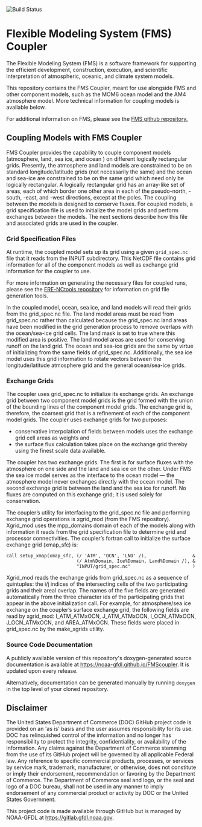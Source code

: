 ![Build Status](https://github.com/NOAA-GFDL/FMScoupler/actions/workflows/build.yml/badge.svg?branch=main)

# Flexible Modeling System (FMS) Coupler

The Flexible Modeling System (FMS) is a software framework for supporting the
efficient development, construction, execution, and scientific interpretation
of atmospheric, oceanic, and climate system models.

This repository contains the FMS Coupler, meant for use alongside FMS and other component models,
such as the MOM6 ocean model and the AM4 atmosphere model. More technical information for coupling
models is available below.

For additional information on FMS, please see the [FMS github repository.](http://www.github.com/noaa-gfdl/fms)

## Coupling Models with FMS Coupler

FMS Coupler provides the capability to couple component models (atmosphere, land, sea ice, and ocean
) on different logically rectangular grids. Presently, the atmosphere and land models are
constrained to be on standard longitude/latitude grids (not necessarily the same) and the ocean and
sea-ice are constrained to be on the same grid which need only be logically rectangular.
A logically rectangular grid has an array-like set of areas, each of which border one other area in
each of the pseudo-north, -south, -east, and -west directions, except at the poles.
The coupling between the models is designed to conserve fluxes. For coupled models, a grid
specification file is used to initialize the model grids and perform exchanges between the models.
The next sections describe how this file and associated grids are used in the coupler.

### Grid Specification Files
At runtime, the coupled model sets up its grid using a given `grid_spec.nc` file that it reads from
the INPUT subdirectory. This NetCDF file contains grid information for all of the component models
as well as exchange grid information for the coupler to use.

For more information on generating the necessary files for coupled runs, please see the
[FRE-NCtools repository](http://github.com/noaa-gfdl/FRE-NCtools) for information on grid file
generation tools.

In the coupled model, ocean, sea ice, and land models will read their grids from the grid_spec.nc
file. The land model areas must be read from grid_spec.nc rather than calculated because the
grid_spec.nc land areas have been modified in the grid generation process to remove overlaps with
the ocean/sea-ice grid cells. The land mask is set to true where this modified area is positive.
The land model areas are used for conserving runoff on the land grid. The ocean and sea-ice grids
are the same by virtue of initializing from the same fields of grid_spec.nc. Additionally, the sea
ice model uses this grid information to rotate vectors between the longitude/latitude atmosphere
grid and the general ocean/sea-ice grids.

### Exchange Grids

The coupler uses grid_spec.nc to initialize its exchange grids. An exchange grid between two
component model grids is the grid formed with the union of the bounding lines of the component
model grids. The exchange grid is, therefore, the coarsest grid that is a refinement of each of the
component model grids. The coupler uses exchange grids for two purposes:

- conservative interpolation of fields between models uses the exchange grid cell areas as weights and
- the surface flux calculation takes place on the exchange grid thereby using the finest scale data available.

The coupler has two exchange grids. The first is for surface fluxes with the atmosphere on one side
and the land and sea ice on the other. Under FMS the sea ice model serves as the interface to the
ocean model — the atmosphere model never exchanges directly with the ocean model. The second
exchange grid is between the land and the sea ice for runoff. No fluxes are computed on this
exchange grid; it is used solely for conservation.

The coupler’s utility for interfacing to the grid_spec.nc file and performing exchange grid
operations is xgrid_mod (from the FMS repository). Xgrid_mod uses the mpp_domains domain of each of
the models along with information it reads from the grid specification file to determine grid and
processor connectivities. The coupler’s fortran call to initialize the surface exchange grid
(xmap_sfc) is:
```
call setup_xmap(xmap_sfc, (/ 'ATM', 'OCN', 'LND' /),                 &
                          (/ Atm%Domain, Ice%Domain, Land%Domain /), &
                          "INPUT/grid_spec.nc"                       )
```
Xgrid_mod reads the exchange grids from grid_spec.nc as a sequence of quintuples: the i/j indices of
the intersecting cells of the two participating grids and their areal overlap. The names of the five
fields are generated automatically from the three character ids of the participating grids that
appear in the above initialization call. For example, for atmosphere/sea ice exchange on the
coupler’s surface exchange grid, the following fields are read by xgrid_mod: I_ATM_ATMxOCN, J_ATM_ATMxOCN, I_OCN_ATMxOCN, J_OCN_ATMxOCN, and AREA_ATMxOCN. These fields were placed in grid_spec.nc by the make_xgrids utility.

### Source Code Documentation

A publicly available version of this repository's doxygen-generated source documentation is
available at https://noaa-gfdl.github.io/FMScoupler. It is updated upon every release.

Alternatively, documentation can be generated manually by running `doxygen` in the top level of your
cloned repository.

## Disclaimer

The United States Department of Commerce (DOC) GitHub project code is provided
on an 'as is' basis and the user assumes responsibility for its use. DOC has
relinquished control of the information and no longer has responsibility to
protect the integrity, confidentiality, or availability of the information. Any
claims against the Department of Commerce stemming from the use of its GitHub
project will be governed by all applicable Federal law. Any reference to
specific commercial products, processes, or services by service mark,
trademark, manufacturer, or otherwise, does not constitute or imply their
endorsement, recommendation or favoring by the Department of Commerce. The
Department of Commerce seal and logo, or the seal and logo of a DOC bureau,
shall not be used in any manner to imply endorsement of any commercial product
or activity by DOC or the United States Government.

This project code is made available through GitHub but is managed by NOAA-GFDL
at https://gitlab.gfdl.noaa.gov.
